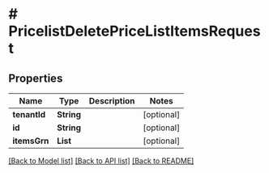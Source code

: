 # # PricelistDeletePriceListItemsRequest


## Properties 


Name | Type | Description | Notes
------------ | ------------- | ------------- | -------------
**tenantId**| **String** |   | [optional]
**id**| **String** |   | [optional]
**itemsGrn**| **List<String>** |   | [optional]


[[Back to Model list]](../../README.md#models) [[Back to API list]](../../README.md#endpoints) [[Back to README]](../../README.md)

